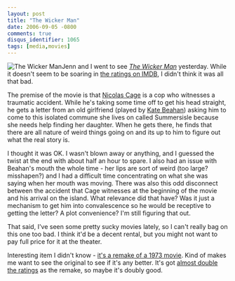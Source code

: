 ```yaml
---
layout: post
title: "The Wicker Man"
date: 2006-09-05 -0800
comments: true
disqus_identifier: 1065
tags: [media,movies]
---
```

![The Wicker
Man](https://hyqi8g.dm2303.livefilestore.com/y2pPpFyR_ehvp6E66EUhnCpL0DWl4_J0SxXyKZ_D564aaKhZI1l_Niaz4PtvxPZbPHun17FwSiKyuG2advMtEAB1GtOOZBHWX9z2fP-WVRRb1Q/20060905wickerman.jpg?psid=1)Jenn
and I went to see [*The Wicker
Man*](http://us.imdb.com/title/tt0450345/) yesterday. While it doesn't
seem to be soaring in [the ratings on
IMDB](http://us.imdb.com/title/tt0450345/ratings), I didn't think it was
all that bad.

 The premise of the movie is that [Nicolas
Cage](http://us.imdb.com/name/nm0000115/) is a cop who witnesses a
traumatic accident. While he's taking some time off to get his head
straight, he gets a letter from an old girlfriend (played by [Kate
Beahan](http://us.imdb.com/name/nm0063571/)) asking him to come to this
isolated commune she lives on called Summersisle because she needs help
finding her daughter. When he gets there, he finds that there are all
nature of weird things going on and its up to him to figure out what the
real story is.

 I thought it was OK. I wasn't blown away or anything, and I guessed the
twist at the end with about half an hour to spare. I also had an issue
with Beahan's mouth the whole time - her lips are sort of weird (too
large? misshapen?) and I had a difficult time concentrating on what she
was saying when her mouth was moving. There was also this odd disconnect
between the accident that Cage witnesses at the beginning of the movie
and his arrival on the island. What relevance did that have? Was it just
a mechanism to get him into convalescence so he would be receptive to
getting the letter? A plot convenience? I'm still figuring that out.

 That said, I've seen some pretty sucky movies lately, so I can't really
bag on this one too bad. I think it'd be a decent rental, but you might
not want to pay full price for it at the theater.

 Interesting item I didn't know - [it's a remake of a 1973
movie](http://us.imdb.com/title/tt0070917/). Kind of makes me want to
see the original to see if it's any better. It's got [almost double the
ratings](http://us.imdb.com/title/tt0070917/ratings) as the remake, so
maybe it's doubly good.
